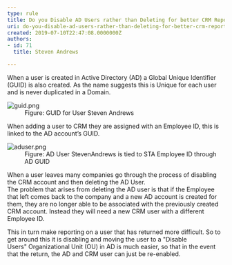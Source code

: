 ```yaml
---
type: rule
title: Do you Disable AD Users rather than Deleting for better CRM Reporting?
uri: do-you-disable-ad-users-rather-than-deleting-for-better-crm-reporting
created: 2019-07-10T22:47:08.0000000Z
authors:
- id: 71
  title: Steven Andrews

---
```




<span class='intro'> <p class="ssw15-rteElement-P">When a user is created in Active Directory (AD) a Global Unique Identifier (GUID) is also created. As the name suggests this is Unique for each user and is never duplicated in a Domain.<br></p> </span>

<dl class="image"><dt>​<img src="/PublishingImages/guid.png" alt="guid.png" /></dt><dd>Figure&#58; GUID for User Steven Andrews</dd></dl><p class="ssw15-rteElement-P">When adding a user to CRM they are assigned with an Employee ID, this is linked to the AD account’s GUID.</p><dl class="image"><dt>​​<img src="/PublishingImages/aduser.png" alt="aduser.png" /></dt><dd>Figure&#58; AD User StevenAndrews is tied to STA Employee ID through AD GUID</dd></dl><p class="ssw15-rteElement-P">When a user leaves many companies go through the process of disabling the CRM account and then deleting the AD User.<br>The problem that arises from deleting the AD user is that if the Employee that left comes back to the company and a new AD account is created for them, they are no longer able to be associated with the previously created CRM account. Instead they will need a new CRM user with a different Employee ID.</p><p class="ssw15-rteElement-P">This in turn make reporting on a user that has returned more difficult. So to get around this it is disabling and moving the user to a &quot;Disable Users&quot;&#160;Organizational Unit (OU) in AD is much easier, so that in the event that the return, the AD and CRM user can just be re-enabled.&#160;<br></p>


